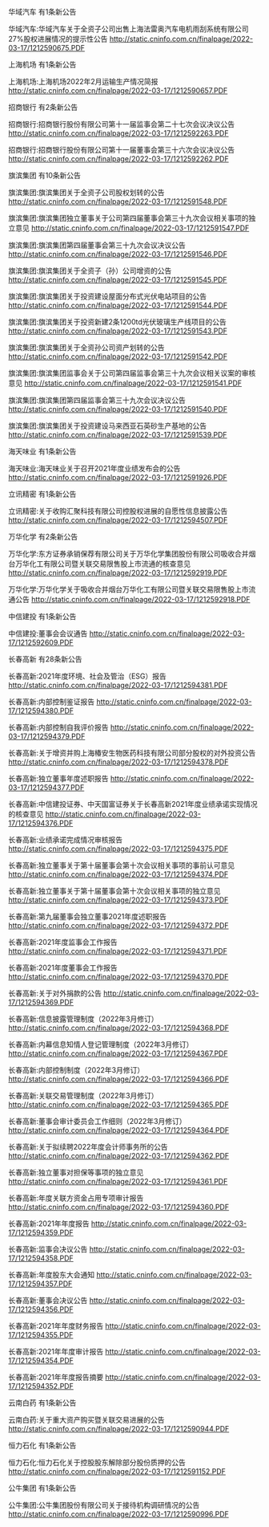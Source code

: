 华域汽车 有1条新公告 

华域汽车:华域汽车关于全资子公司出售上海法雷奥汽车电机雨刮系统有限公司27%股权进展情况的提示性公告 http://static.cninfo.com.cn/finalpage/2022-03-17/1212590675.PDF 

上海机场 有1条新公告 

上海机场:上海机场2022年2月运输生产情况简报 http://static.cninfo.com.cn/finalpage/2022-03-17/1212590657.PDF 

招商银行 有2条新公告 

招商银行:招商银行股份有限公司第十一届监事会第二十七次会议决议公告 http://static.cninfo.com.cn/finalpage/2022-03-17/1212592263.PDF 

招商银行:招商银行股份有限公司第十一届董事会第三十六次会议决议公告 http://static.cninfo.com.cn/finalpage/2022-03-17/1212592262.PDF 

旗滨集团 有10条新公告 

旗滨集团:旗滨集团关于全资子公司股权划转的公告 http://static.cninfo.com.cn/finalpage/2022-03-17/1212591548.PDF 

旗滨集团:旗滨集团独立董事关于公司第四届董事会第三十九次会议相关事项的独立意见 http://static.cninfo.com.cn/finalpage/2022-03-17/1212591547.PDF 

旗滨集团:旗滨集团第四届董事会第三十九次会议决议公告 http://static.cninfo.com.cn/finalpage/2022-03-17/1212591546.PDF 

旗滨集团:旗滨集团关于全资子（孙）公司增资的公告 http://static.cninfo.com.cn/finalpage/2022-03-17/1212591545.PDF 

旗滨集团:旗滨集团关于投资建设屋面分布式光伏电站项目的公告 http://static.cninfo.com.cn/finalpage/2022-03-17/1212591544.PDF 

旗滨集团:旗滨集团关于投资新建2条1200td光伏玻璃生产线项目的公告 http://static.cninfo.com.cn/finalpage/2022-03-17/1212591543.PDF 

旗滨集团:旗滨集团关于全资孙公司资产划转的公告 http://static.cninfo.com.cn/finalpage/2022-03-17/1212591542.PDF 

旗滨集团:旗滨集团监事会关于公司第四届监事会第三十九次会议相关议案的审核意见 http://static.cninfo.com.cn/finalpage/2022-03-17/1212591541.PDF 

旗滨集团:旗滨集团第四届监事会第三十九次会议决议公告 http://static.cninfo.com.cn/finalpage/2022-03-17/1212591540.PDF 

旗滨集团:旗滨集团关于投资建设马来西亚石英砂生产基地的公告 http://static.cninfo.com.cn/finalpage/2022-03-17/1212591539.PDF 

海天味业 有1条新公告 

海天味业:海天味业关于召开2021年度业绩发布会的公告 http://static.cninfo.com.cn/finalpage/2022-03-17/1212591926.PDF 

立讯精密 有1条新公告 

立讯精密:关于收购汇聚科技有限公司控股权进展的自愿性信息披露公告 http://static.cninfo.com.cn/finalpage/2022-03-17/1212594507.PDF 

万华化学 有2条新公告 

万华化学:东方证券承销保荐有限公司关于万华化学集团股份有限公司吸收合并烟台万华化工有限公司暨关联交易限售股上市流通的核查意见 http://static.cninfo.com.cn/finalpage/2022-03-17/1212592919.PDF 

万华化学:万华化学关于吸收合并烟台万华化工有限公司暨关联交易限售股上市流通公告 http://static.cninfo.com.cn/finalpage/2022-03-17/1212592918.PDF 

中信建投 有1条新公告 

中信建投:董事会会议通告 http://static.cninfo.com.cn/finalpage/2022-03-17/1212592609.PDF 

长春高新 有28条新公告 

长春高新:2021年度环境、社会及管治（ESG）报告 http://static.cninfo.com.cn/finalpage/2022-03-17/1212594381.PDF 

长春高新:内部控制鉴证报告 http://static.cninfo.com.cn/finalpage/2022-03-17/1212594380.PDF 

长春高新:内部控制自我评价报告 http://static.cninfo.com.cn/finalpage/2022-03-17/1212594379.PDF 

长春高新:关于增资并购上海椿安生物医药科技有限公司部分股权的对外投资公告 http://static.cninfo.com.cn/finalpage/2022-03-17/1212594378.PDF 

长春高新:独立董事年度述职报告 http://static.cninfo.com.cn/finalpage/2022-03-17/1212594377.PDF 

长春高新:中信建投证券、中天国富证券关于长春高新2021年度业绩承诺实现情况的核查意见 http://static.cninfo.com.cn/finalpage/2022-03-17/1212594376.PDF 

长春高新:业绩承诺完成情况审核报告 http://static.cninfo.com.cn/finalpage/2022-03-17/1212594375.PDF 

长春高新:独立董事关于第十届董事会第十次会议相关事项的事前认可意见 http://static.cninfo.com.cn/finalpage/2022-03-17/1212594374.PDF 

长春高新:独立董事关于第十届董事会第十次会议相关事项的独立意见 http://static.cninfo.com.cn/finalpage/2022-03-17/1212594373.PDF 

长春高新:第九届董事会独立董事2021年度述职报告 http://static.cninfo.com.cn/finalpage/2022-03-17/1212594372.PDF 

长春高新:2021年度监事会工作报告 http://static.cninfo.com.cn/finalpage/2022-03-17/1212594371.PDF 

长春高新:2021年度董事会工作报告 http://static.cninfo.com.cn/finalpage/2022-03-17/1212594370.PDF 

长春高新:关于对外捐款的公告 http://static.cninfo.com.cn/finalpage/2022-03-17/1212594369.PDF 

长春高新:信息披露管理制度（2022年3月修订） http://static.cninfo.com.cn/finalpage/2022-03-17/1212594368.PDF 

长春高新:内幕信息知情人登记管理制度（2022年3月修订） http://static.cninfo.com.cn/finalpage/2022-03-17/1212594367.PDF 

长春高新:内部控制制度（2022年3月修订） http://static.cninfo.com.cn/finalpage/2022-03-17/1212594366.PDF 

长春高新:关联交易管理制度（2022年3月修订） http://static.cninfo.com.cn/finalpage/2022-03-17/1212594365.PDF 

长春高新:董事会审计委员会工作细则（2022年3月修订） http://static.cninfo.com.cn/finalpage/2022-03-17/1212594364.PDF 

长春高新:关于拟续聘2022年度会计师事务所的公告 http://static.cninfo.com.cn/finalpage/2022-03-17/1212594362.PDF 

长春高新:独立董事对担保等事项的独立意见 http://static.cninfo.com.cn/finalpage/2022-03-17/1212594361.PDF 

长春高新:年度关联方资金占用专项审计报告 http://static.cninfo.com.cn/finalpage/2022-03-17/1212594360.PDF 

长春高新:2021年年度报告 http://static.cninfo.com.cn/finalpage/2022-03-17/1212594359.PDF 

长春高新:监事会决议公告 http://static.cninfo.com.cn/finalpage/2022-03-17/1212594358.PDF 

长春高新:年度股东大会通知 http://static.cninfo.com.cn/finalpage/2022-03-17/1212594357.PDF 

长春高新:董事会决议公告 http://static.cninfo.com.cn/finalpage/2022-03-17/1212594356.PDF 

长春高新:2021年年度财务报告 http://static.cninfo.com.cn/finalpage/2022-03-17/1212594355.PDF 

长春高新:2021年年度审计报告 http://static.cninfo.com.cn/finalpage/2022-03-17/1212594354.PDF 

长春高新:2021年年度报告摘要 http://static.cninfo.com.cn/finalpage/2022-03-17/1212594352.PDF 

云南白药 有1条新公告 

云南白药:关于重大资产购买暨关联交易进展的公告 http://static.cninfo.com.cn/finalpage/2022-03-17/1212590944.PDF 

恒力石化 有1条新公告 

恒力石化:恒力石化关于控股股东解除部分股份质押的公告 http://static.cninfo.com.cn/finalpage/2022-03-17/1212591152.PDF 

公牛集团 有1条新公告 

公牛集团:公牛集团股份有限公司关于接待机构调研情况的公告 http://static.cninfo.com.cn/finalpage/2022-03-17/1212590996.PDF 

